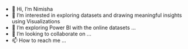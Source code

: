 - 👋 Hi, I’m Nimisha
- 👀 I’m interested in exploring datasets and drawing meaningful insights using Visualizations
- 🌱 I’m exploring Power BI with the online datasets  ...
- 💞️ I’m looking to collaborate on ...
- 📫 How to reach me ...

<!---
nimishagk1994/nimishagk1994 is a ✨ special ✨ repository because its `README.md` (this file) appears on your GitHub profile.
You can click the Preview link to take a look at your changes.
--->
